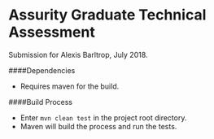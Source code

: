 # Assurity Graduate Technical Assessment

Submission for Alexis Barltrop, July 2018.

####Dependencies
* Requires maven for the build.

####Build Process
* Enter `mvn clean test` in the project root directory.
* Maven will build the process and run the tests.




